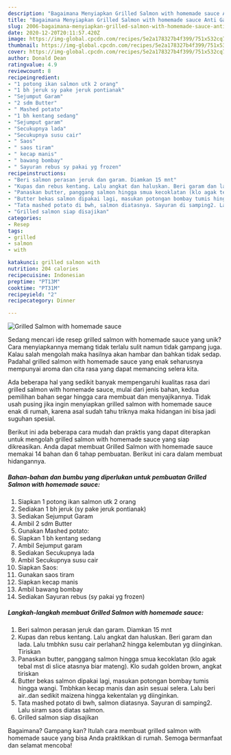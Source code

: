 ```yaml
---
description: "Bagaimana Menyiapkan Grilled Salmon with homemade sauce Anti Gagal"
title: "Bagaimana Menyiapkan Grilled Salmon with homemade sauce Anti Gagal"
slug: 2006-bagaimana-menyiapkan-grilled-salmon-with-homemade-sauce-anti-gagal
date: 2020-12-20T20:11:57.420Z
image: https://img-global.cpcdn.com/recipes/5e2a178327b4f399/751x532cq70/grilled-salmon-with-homemade-sauce-foto-resep-utama.jpg
thumbnail: https://img-global.cpcdn.com/recipes/5e2a178327b4f399/751x532cq70/grilled-salmon-with-homemade-sauce-foto-resep-utama.jpg
cover: https://img-global.cpcdn.com/recipes/5e2a178327b4f399/751x532cq70/grilled-salmon-with-homemade-sauce-foto-resep-utama.jpg
author: Donald Dean
ratingvalue: 4.9
reviewcount: 8
recipeingredient:
- "1 potong ikan salmon utk 2 orang"
- "1 bh jeruk sy pake jeruk pontianak"
- "Sejumput Garam"
- "2 sdm Butter"
- " Mashed potato"
- "1 bh kentang sedang"
- "Sejumput garam"
- "Secukupnya lada"
- "Secukupnya susu cair"
- " Saos"
- " saos tiram"
- " kecap manis"
- " bawang bombay"
- " Sayuran rebus sy pakai yg frozen"
recipeinstructions:
- "Beri salmon perasan jeruk dan garam. Diamkan 15 mnt"
- "Kupas dan rebus kentang. Lalu angkat dan haluskan. Beri garam dan lada. Lalu tmbhkn susu cair perlahan2 hingga kelembutan yg diinginkan. Tiriskan"
- "Panaskan butter, panggang salmon hingga smua kecoklatan (klo agak tebal mst di slice atasnya biar mateng). Klo sudah golden brown, angkat tiriskan"
- "Butter bekas salmon dipakai lagi, masukan potongan bombay tumis hingga wangi. Tmbhkan kecap manis dan asin sesuai selera. Lalu beri air..dan sedikit maizena hingga kekentalan yg diinginkan."
- "Tata mashed potato di bwh, salmon diatasnya. Sayuran di samping2. Lalu siram saos diatas salmon."
- "Grilled salmon siap disajikan"
categories:
- Resep
tags:
- grilled
- salmon
- with

katakunci: grilled salmon with 
nutrition: 204 calories
recipecuisine: Indonesian
preptime: "PT13M"
cooktime: "PT31M"
recipeyield: "2"
recipecategory: Dinner

---
```



![Grilled Salmon with homemade sauce](https://img-global.cpcdn.com/recipes/5e2a178327b4f399/751x532cq70/grilled-salmon-with-homemade-sauce-foto-resep-utama.jpg)

Sedang mencari ide resep grilled salmon with homemade sauce yang unik? Cara menyiapkannya memang tidak terlalu sulit namun tidak gampang juga. Kalau salah mengolah maka hasilnya akan hambar dan bahkan tidak sedap. Padahal grilled salmon with homemade sauce yang enak seharusnya mempunyai aroma dan cita rasa yang dapat memancing selera kita.



Ada beberapa hal yang sedikit banyak mempengaruhi kualitas rasa dari grilled salmon with homemade sauce, mulai dari jenis bahan, kedua pemilihan bahan segar hingga cara membuat dan menyajikannya. Tidak usah pusing jika ingin menyiapkan grilled salmon with homemade sauce enak di rumah, karena asal sudah tahu triknya maka hidangan ini bisa jadi suguhan spesial.


Berikut ini ada beberapa cara mudah dan praktis yang dapat diterapkan untuk mengolah grilled salmon with homemade sauce yang siap dikreasikan. Anda dapat membuat Grilled Salmon with homemade sauce memakai 14 bahan dan 6 tahap pembuatan. Berikut ini cara dalam membuat hidangannya.

<!--inarticleads1-->

##### Bahan-bahan dan bumbu yang diperlukan untuk pembuatan Grilled Salmon with homemade sauce:

1. Siapkan 1 potong ikan salmon utk 2 orang
1. Sediakan 1 bh jeruk (sy pake jeruk pontianak)
1. Sediakan Sejumput Garam
1. Ambil 2 sdm Butter
1. Gunakan  Mashed potato:
1. Siapkan 1 bh kentang sedang
1. Ambil Sejumput garam
1. Sediakan Secukupnya lada
1. Ambil Secukupnya susu cair
1. Siapkan  Saos:
1. Gunakan  saos tiram
1. Siapkan  kecap manis
1. Ambil  bawang bombay
1. Sediakan  Sayuran rebus (sy pakai yg frozen)




<!--inarticleads2-->

##### Langkah-langkah membuat Grilled Salmon with homemade sauce:

1. Beri salmon perasan jeruk dan garam. Diamkan 15 mnt
1. Kupas dan rebus kentang. Lalu angkat dan haluskan. Beri garam dan lada. Lalu tmbhkn susu cair perlahan2 hingga kelembutan yg diinginkan. Tiriskan
1. Panaskan butter, panggang salmon hingga smua kecoklatan (klo agak tebal mst di slice atasnya biar mateng). Klo sudah golden brown, angkat tiriskan
1. Butter bekas salmon dipakai lagi, masukan potongan bombay tumis hingga wangi. Tmbhkan kecap manis dan asin sesuai selera. Lalu beri air..dan sedikit maizena hingga kekentalan yg diinginkan.
1. Tata mashed potato di bwh, salmon diatasnya. Sayuran di samping2. Lalu siram saos diatas salmon.
1. Grilled salmon siap disajikan




Bagaimana? Gampang kan? Itulah cara membuat grilled salmon with homemade sauce yang bisa Anda praktikkan di rumah. Semoga bermanfaat dan selamat mencoba!
